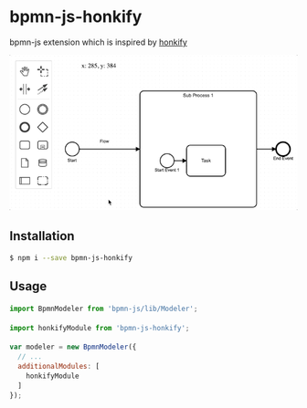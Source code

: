 # bpmn-js-honkify

bpmn-js extension which is inspired by [honkify](https://github.com/jlengstorf/honkify)

![gif](./resources/screencast.gif)

## Installation

```sh
$ npm i --save bpmn-js-honkify
```

## Usage
```js
import BpmnModeler from 'bpmn-js/lib/Modeler';

import honkifyModule from 'bpmn-js-honkify';

var modeler = new BpmnModeler({
  // ...
  additionalModules: [
    honkifyModule
  ]
});

```

